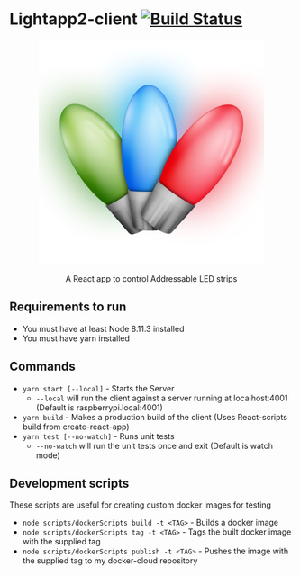 Lightapp2-client [![Build Status](https://travis-ci.org/Rooknj/lightapp2-client.svg?branch=master)](https://travis-ci.org/Rooknj/lightapp2-client)
===========================================

<p align="center">
  <img alt="Lightapp2-client" src="./lights.png" width="400">
</p>

<p align="center">
  A React app to control Addressable LED strips
</p>

## Requirements to run
- You must have at least Node 8.11.3 installed
- You must have yarn installed

## Commands
- ```yarn start [--local]``` - Starts the Server
  - ```--local``` will run the client against a server running at localhost:4001 (Default is raspberrypi.local:4001)
- ```yarn build``` - Makes a production build of the client (Uses React-scripts build from create-react-app)
- ```yarn test [--no-watch]``` - Runs unit tests
  - ```--no-watch``` will run the unit tests once and exit (Default is watch mode)

## Development scripts
These scripts are useful for creating custom docker images for testing

- ```node scripts/dockerScripts build -t <TAG>``` - Builds a docker image
- ```node scripts/dockerScripts tag -t <TAG>``` - Tags the built docker image with the supplied tag
- ```node scripts/dockerScripts publish -t <TAG>``` - Pushes the image with the supplied tag to my docker-cloud repository


